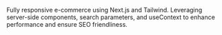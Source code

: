 Fully responsive e-commerce using Next.js and Tailwind. Leveraging server-side components, search parameters, and useContext to enhance performance and ensure SEO friendliness.
